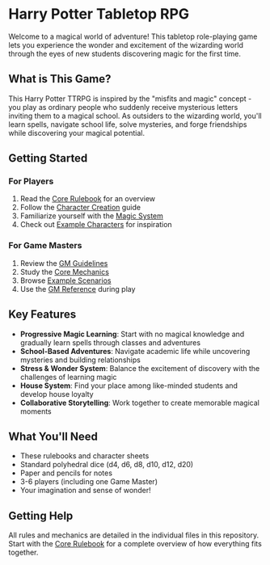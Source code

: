 # Harry Potter Tabletop RPG

Welcome to a magical world of adventure! This tabletop role-playing game lets you experience the wonder and excitement of the wizarding world through the eyes of new students discovering magic for the first time.

## What is This Game?

This Harry Potter TTRPG is inspired by the "misfits and magic" concept - you play as ordinary people who suddenly receive mysterious letters inviting them to a magical school. As outsiders to the wizarding world, you'll learn spells, navigate school life, solve mysteries, and forge friendships while discovering your magical potential.

## Getting Started

### For Players
1. Read the [Core Rulebook](core_rulebook.md) for an overview
2. Follow the [Character Creation](character_creation.md) guide
3. Familiarize yourself with the [Magic System](magic_system.md)
4. Check out [Example Characters](example_characters.md) for inspiration

### For Game Masters
1. Review the [GM Guidelines](gm_guidelines.md)
2. Study the [Core Mechanics](Core%20Mechanics.md)
3. Browse [Example Scenarios](example_scenarios.md)
4. Use the [GM Reference](gm_reference.md) during play

## Key Features

- **Progressive Magic Learning**: Start with no magical knowledge and gradually learn spells through classes and adventures
- **School-Based Adventures**: Navigate academic life while uncovering mysteries and building relationships
- **Stress & Wonder System**: Balance the excitement of discovery with the challenges of learning magic
- **House System**: Find your place among like-minded students and develop house loyalty
- **Collaborative Storytelling**: Work together to create memorable magical moments

## What You'll Need

- These rulebooks and character sheets
- Standard polyhedral dice (d4, d6, d8, d10, d12, d20)
- Paper and pencils for notes
- 3-6 players (including one Game Master)
- Your imagination and sense of wonder!

## Getting Help

All rules and mechanics are detailed in the individual files in this repository. Start with the [Core Rulebook](core_rulebook.md) for a complete overview of how everything fits together.
